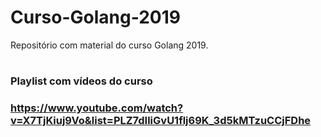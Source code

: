 # Curso-Golang-2019
Repositório com material do curso Golang 2019.
#
### Playlist com vídeos do curso
### https://www.youtube.com/watch?v=X7TjKiuj9Vo&list=PLZ7dIliGvU1flj69K_3d5kMTzuCCjFDhe
